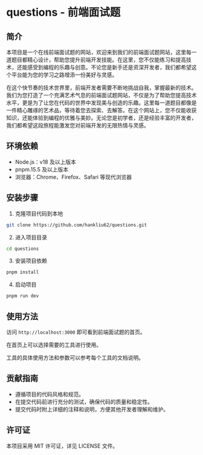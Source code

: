 # questions - 前端面试题

## 简介

本项目是一个在线前端面试题的网站，欢迎来到我们的前端面试题网站，这里每一道题目都精心设计，帮助您提升前端开发技能。在这里，您不仅能练习和提高技术，还能感受到编程的乐趣与创意。不论您是新手还是资深开发者，我们都希望这个平台能为您的学习之路增添一份美好与灵感。

在这个快节奏的技术世界里，前端开发者需要不断地挑战自我，掌握最新的技术。我们为您打造了一个充满艺术气息的前端面试题网站，不仅是为了帮助您提高技术水平，更是为了让您在代码的世界中发现美与创造的乐趣。这里每一道题目都像是一件精心雕琢的艺术品，等待着您去探索、去解答。在这个网站上，您不仅能收获知识，还能体验到编程的优雅与美妙。无论您是初学者，还是经验丰富的开发者，我们都希望这段旅程能激发您对前端开发的无限热情与灵感。

## 环境依赖

- Node.js：v18 及以上版本
- pnpm.15.5 及以上版本
- 浏览器：Chrome、Firefox、Safari 等现代浏览器

## 安装步骤

1. 克隆项目代码到本地

```bash
git clone https://github.com/hankliu62/questions.git
```

2. 进入项目目录

```bash
cd questions
```

3. 安装项目依赖

```bash
pnpm install
```

4. 启动项目

```bash
pnpm run dev
```

## 使用方法

访问 `http://localhost:3000` 即可看到前端面试题的首页。

在首页上可以选择需要的工具进行使用。

工具的具体使用方法和参数可以参考每个工具的文档说明。

## 贡献指南

- 遵循项目的代码风格和规范。
- 在提交代码前进行充分的测试，确保代码的质量和稳定性。
- 提交代码时附上详细的注释和说明，方便其他开发者理解和维护。

## 许可证

本项目采用 MIT 许可证，详见 LICENSE 文件。
